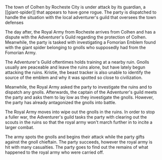 The town of Colhen by Rocheste City is under attack by its guardian, a [[giant-spider]] that appears to have gone rogue. The party is dispatched to handle the situation with the local adventurer's guild that oversees the town defenses

The day after, the Royal Army from Rocheste arrives from Colhen and has a dispute with the Adventurer's Guild regarding the protection of Colhen. Meanwhile, the party is tasked with investigating a Fomorian Emblem  found with the giant spider belonging to gnolls who supposedly had from the Fomorian Army. 

The Adventurer's Guild oftentimes holds training at a nearby ruin. Gnolls usually are peaceable and leave the ruins alone, but have lately begun attacking the ruins. Kristie, the beast tracker is also unable to identify the source of the emblem and why it was spotted so close to civilization.

Meanwhile, the Royal Army asked the party to investigate the ruins and to dispatch any gnolls. Afterwards, the captain of the Adventurer's guild meets the party and asks them to lay low as they investigate the gnolls. However, the party has already antagonized the gnolls into battle.

The Royal Army moves into wipe out the gnolls in the ruins. In order to stop a fuller war, the Adventurer's guild tasks the party with clearing out the scouts in the ruins so that the royal army won't march further in to incite a larger combat.

The army spots the gnolls and begins their attack while the party gifts against the gnoll chieftain. The party succeeds, however the royal army is hit with many casualties. The party goes to find out the remains of what happened to the royal army who were carried off. 